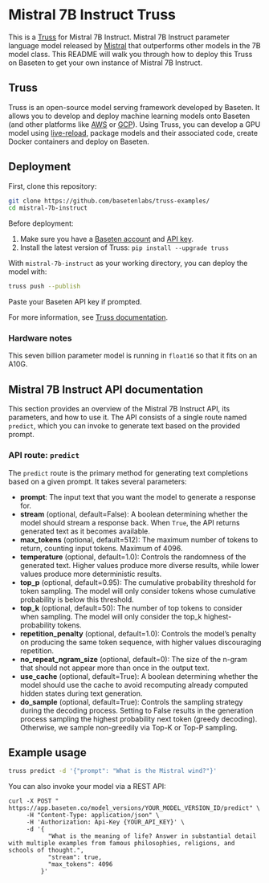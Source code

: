 # Mistral 7B Instruct Truss

This is a [Truss](https://truss.baseten.co/) for Mistral 7B Instruct. Mistral 7B Instruct parameter language model released by [Mistral](https://mistral.ai/) that outperforms other models in the 7B model class. This README will walk you through how to deploy this Truss on Baseten to get your own instance of Mistral 7B Instruct.

## Truss

Truss is an open-source model serving framework developed by Baseten. It allows you to develop and deploy machine learning models onto Baseten (and other platforms like [AWS](https://truss.baseten.co/deploy/aws) or [GCP](https://truss.baseten.co/deploy/gcp)). Using Truss, you can develop a GPU model using [live-reload](https://baseten.co/blog/technical-deep-dive-truss-live-reload), package models and their associated code, create Docker containers and deploy on Baseten.

## Deployment

First, clone this repository:

```sh
git clone https://github.com/basetenlabs/truss-examples/
cd mistral-7b-instruct
```

Before deployment:

1. Make sure you have a [Baseten account](https://app.baseten.co/signup) and [API key](https://app.baseten.co/settings/account/api_keys).
2. Install the latest version of Truss: `pip install --upgrade truss`

With `mistral-7b-instruct` as your working directory, you can deploy the model with:

```sh
truss push --publish
```

Paste your Baseten API key if prompted.

For more information, see [Truss documentation](https://truss.baseten.co).

### Hardware notes

This seven billion parameter model is running in `float16` so that it fits on an A10G.

## Mistral 7B Instruct API documentation

This section provides an overview of the Mistral 7B Instruct API, its parameters, and how to use it. The API consists of a single route named  `predict`, which you can invoke to generate text based on the provided prompt.

### API route: `predict`

The `predict` route is the primary method for generating text completions based on a given prompt. It takes several parameters:

- __prompt__: The input text that you want the model to generate a response for.
- __stream__ (optional, default=False): A boolean determining whether the model should stream a response back. When `True`, the API returns generated text as it becomes available.
- __max_tokens__ (optional, default=512): The maximum number of tokens to return, counting input tokens. Maximum of 4096.
- __temperature__ (optional, default=1.0): Controls the randomness of the generated text. Higher values produce more diverse results, while lower values produce more deterministic results.
- __top_p__ (optional, default=0.95): The cumulative probability threshold for token sampling. The model will only consider tokens whose cumulative probability is below this threshold.
- __top_k__ (optional, default=50): The number of top tokens to consider when sampling. The model will only consider the top_k highest-probability tokens.
- __repetition_penalty__ (optional, default=1.0): Controls the model’s penalty on producing the same token sequence, with higher values discouraging repetition.
- __no_repeat_ngram_size__ (optional, default=0): The size of the n-gram that should not appear more than once in the output text.
- __use_cache__ (optional, default=True): A boolean determining whether the model should use the cache to avoid recomputing already computed hidden states during text generation.
- __do_sample__ (optional, default=True): Controls the sampling strategy during the decoding process. Setting to False results in the generation process sampling the highest probability next token (greedy decoding). Otherwise, we sample non-greedily via Top-K or Top-P sampling. 

## Example usage

```sh
truss predict -d '{"prompt": "What is the Mistral wind?"}'
```

You can also invoke your model via a REST API:

```
curl -X POST " https://app.baseten.co/model_versions/YOUR_MODEL_VERSION_ID/predict" \
     -H "Content-Type: application/json" \
     -H 'Authorization: Api-Key {YOUR_API_KEY}' \
     -d '{
           "What is the meaning of life? Answer in substantial detail with multiple examples from famous philosophies, religions, and schools of thought.",
           "stream": true,
           "max_tokens": 4096
         }'
```
